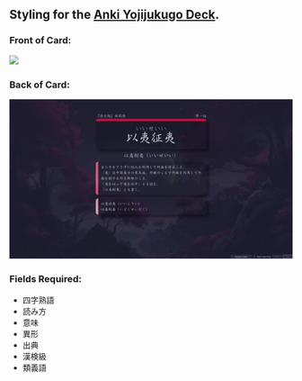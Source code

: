 ## Styling for the [Anki Yojijukugo Deck](https://ankiweb.net/shared/info/864055913).

### Front of Card:

![](front_example.png)

### Back of Card:

![](back_example.png)

### Fields Required:
- 四字熟語
- 読み方
- 意味
- 異形
- 出典
- 漢検級
- 類義語
